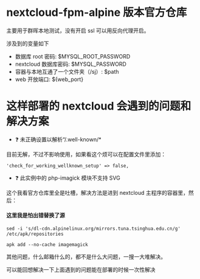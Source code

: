 # nextcloud-fpm-alpine 版本官方仓库
主要用于群晖本地测试，没有开启 ssl 可以用反向代理开启。

涉及到的变量如下

- 数据库 root 密码: $MYSQL_ROOT_PASSWORD
- nextcloud 数据库密码: $MYSQL_PASSWORD
- 容器与本地互通了一个文件夹（/sj）: $path
- web 开放端口: ${web_port}


# 这样部署的 nextcloud 会遇到的问题和解决方案

- ❓ 未正确设置以解析“/.well-known/*

目前无解，不过不影响使用，如果看这个烦可以在配置文件里添加：
```
'check_for_working_wellknown_setup' => false,
```

- ❓ 此实例中的 php-imagick 模块不支持 SVG

这个我看官方仓库里全是吐槽，解决方法是进到 nextcloud 主程序的容器里，然后：

#### 这里我是怕出错替换了源
```
sed -i 's/dl-cdn.alpinelinux.org/mirrors.tuna.tsinghua.edu.cn/g' /etc/apk/repositories
```
```
apk add --no-cache imagemagick
```

其他问题，什么邮箱什么的，都不是什么大问题，一搜一大堆解决。

可以能回想解决一下上面遇到的问题能在部署的时候一次性解决

